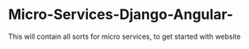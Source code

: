 # Micro-Services-Django-Angular-
This will contain all sorts for micro services, to get started with website
